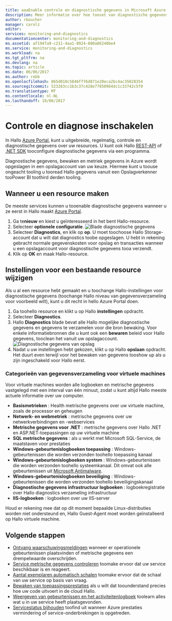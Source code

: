 ```yaml
---
title: aaaEnable controle en diagnostische gegevens in Microsoft Azure | Microsoft Docs
description: Meer informatie over hoe tooset van diagnostische gegevens voor uw resources in Azure.
author: rboucher
manager: carolz
editor: 
services: monitoring-and-diagnostics
documentationcenter: monitoring-and-diagnostics
ms.assetid: af1947a9-c211-4aa1-8924-880a86240be4
ms.service: monitoring-and-diagnostics
ms.workload: na
ms.tgt_pltfrm: na
ms.devlang: na
ms.topic: article
ms.date: 06/06/2017
ms.author: robb
ms.openlocfilehash: 865d010c5846fff6d871e20eca2bc4ac35028354
ms.sourcegitcommit: 523283cc1b3c37c428e77850964dc1c33742c5f0
ms.translationtype: MT
ms.contentlocale: nl-NL
ms.lasthandoff: 10/06/2017
---
```

# <a name="enable-monitoring-and-diagnostics"></a>Controle en diagnose inschakelen
In Hallo [Azure Portal](https://portal.azure.com), kunt u uitgebreide, regelmatig, controle en diagnostische gegevens over uw resources. U kunt ook Hallo [REST-API](https://msdn.microsoft.com/library/azure/dn931932.aspx) of [.NET SDK](http://www.nuget.org/packages/Microsoft.Azure.Management.Monitor) tooconfigure diagnostische gegevens via een programma.

Diagnostische gegevens, bewaken en metriek gegevens in Azure wordt opgeslagen in een opslagaccount van uw keuze. Hiermee kunt u toouse ongeacht tooling u tooread Hallo gegevens vanuit een Opslagverkenner tooPower BI toothird derden tooling.

## <a name="when-you-create-a-resource"></a>Wanneer u een resource maken
De meeste services kunnen u tooenable diagnostische gegevens wanneer u ze eerst in Hallo maakt [Azure Portal](https://portal.azure.com).

1. Ga te**nieuw** en kiest u geïnteresseerd in het bent Hallo-resource.
2. Selecteer **optionele configuratie**.
    ![Blade diagnostische gegevens](./media/insights-how-to-use-diagnostics/Insights_CreateTime.png)
3. Selecteer **Diagnostics**, en klik op **op**. U moet toochoose Hallo Storage-account dat u wilt dat diagnostics toobe opgeslagen. U hebt in rekening gebracht normale gegevenskosten voor opslag en transacties wanneer u een opslagaccount voor diagnostische gegevens tooa verzendt.
4. Klik op **OK** en maak Hallo-resource.

## <a name="change-settings-for-an-existing-resource"></a>Instellingen voor een bestaande resource wijzigen
Als u al een resource hebt gemaakt en u toochange Hallo-instellingen voor diagnostische gegevens (toochange Hallo niveau van gegevensverzameling voor voorbeeld wilt), kunt u dit recht in hello Azure Portal doen.

1. Ga toohello resource en klikt u op Hallo **instellingen** opdracht.
2. Selecteer **Diagnostics**.
3. Hallo **Diagnostics** blade bevat alle Hallo mogelijke diagnostische gegevens en gegevens te verzamelen voor die bron bewaking. Voor enkele informatiebronnen die u kunt ook een **bewaren** beleid voor Hallo gegevens, tooclean het vanuit uw opslagaccount.
    ![Diagnostische gegevens van opslag](./media/insights-how-to-use-diagnostics/Insights_StorageDiagnostics.png)
4. Nadat u uw instellingen hebt gekozen, klikt u op Hallo **opslaan** opdracht. Het duurt even terwijl voor het bewaken van gegevens tooshow up als u zijn ingeschakeld voor Hallo eerst.

### <a name="categories-of-data-collection-for-virtual-machines"></a>Categorieën van gegevensverzameling voor virtuele machines
Voor virtuele machines worden alle logboeken en metrische gegevens vastgelegd met een interval van één minuut, zodat u kunt altijd Hallo meeste actuele informatie over uw computer.

* **Basismetrieken** : Health metrische gegevens over uw virtuele machine, zoals de processor en geheugen
* **Netwerk- en webmetriek** : metrische gegevens over uw netwerkverbindingen en -webservices
* **Metrische gegevens voor .NET** : metrische gegevens over Hallo .NET en ASP.NET-toepassingen op uw virtuele machine
* **SQL metrische gegevens** : als u werkt met Microsoft SQL-Service, de maatstaven voor prestaties
* **Windows-gebeurtenislogboeken toepassing** : Windows-gebeurtenissen die worden verzonden toohello toepassing kanaal
* **Windows-gebeurtenislogboeken system** : Windows-gebeurtenissen die worden verzonden toohello systeemkanaal. Dit omvat ook alle gebeurtenissen uit [Microsoft Antimalware](http://go.microsoft.com/fwlink/?LinkID=404171&clcid=0x409).
* **Windows-gebeurtenislogboeken beveiliging** : Windows-gebeurtenissen die worden verzonden toohello beveiligingskanaal
* **Diagnostische gegevens infrastructuur logboeken** : logboekregistratie over Hallo diagnostics verzameling infrastructuur
* **IIS-logboeken** : logboeken over uw IIS-server

Houd er rekening mee dat op dit moment bepaalde Linux-distributies worden niet ondersteund en, Hallo Guest-Agent moet worden geïnstalleerd op Hallo virtuele machine.

## <a name="next-steps"></a>Volgende stappen
* [Ontvang waarschuwingsmeldingen](insights-receive-alert-notifications.md) wanneer er operationele gebeurtenissen plaatsvinden of metrische gegevens een drempelwaarde overschrijden.
* [Service metrische gegevens controleren](insights-how-to-customize-monitoring.md) toomake ervoor dat uw service beschikbaar is en reageert.
* [Aantal exemplaren automatisch schalen](insights-how-to-scale.md) toomake ervoor dat de schaal van uw service op basis van vraag.
* [Bewaken van toepassingsprestaties](../application-insights/app-insights-azure-web-apps.md) als u wilt dat toounderstand precies hoe uw code uitvoert in de cloud Hallo.
* [Weergeven van gebeurtenissen en het activiteitenlogboek](insights-debugging-with-events.md) toolearn alles wat u in uw service heeft plaatsgevonden.
* [Servicestatus bijhouden](insights-service-health.md) toofind uit wanneer Azure prestaties vermindering of service-onderbrekingen is opgetreden.

